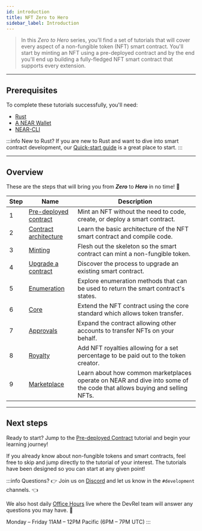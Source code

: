 ```yaml
---
id: introduction
title: NFT Zero to Hero
sidebar_label: Introduction
---
```


> In this _Zero to Hero_ series, you'll find a set of tutorials that will cover every aspect of a non-fungible token (NFT) smart contract. You'll start by minting an NFT using a pre-deployed contract and by the end you'll end up building a fully-fledged NFT smart contract that supports every extension.

---

## Prerequisites

To complete these tutorials successfully, you'll need:

- [Rust](/build/smart-contracts/quickstart#prerequisites)
- [A NEAR Wallet](https://testnet.mynearwallet.com/create)
- [NEAR-CLI](/tools/near-cli#setup)

:::info New to Rust? If you are new to Rust and want to dive into smart contract development, our [Quick-start guide](../../2.build/2.smart-contracts/quickstart.md) is a great place to start. :::

---

## Overview

These are the steps that will bring you from **_Zero_** to **_Hero_** in no time! 💪

| Step | Name                                                          | Description                                                                                                             |
| ---- | ------------------------------------------------------------- | ----------------------------------------------------------------------------------------------------------------------- |
| 1    | [Pre-deployed contract](/tutorials/nfts/predeployed-contract) | Mint an NFT without the need to code, create, or deploy a smart contract.                                               |
| 2    | [Contract architecture](/tutorials/nfts/skeleton)             | Learn the basic architecture of the NFT smart contract and compile code.                                                |
| 3    | [Minting](/tutorials/nfts/minting)                            | Flesh out the skeleton so the smart contract can mint a non-fungible token.                                             |
| 4    | [Upgrade a contract](/tutorials/nfts/upgrade-contract)        | Discover the process to upgrade an existing smart contract.                                                             |
| 5    | [Enumeration](/tutorials/nfts/enumeration)                    | Explore enumeration methods that can be used to return the smart contract's states.                                     |
| 6    | [Core](/tutorials/nfts/core)                                  | Extend the NFT contract using the core standard which allows token transfer.                                            |
| 7    | [Approvals](/tutorials/nfts/approvals)                        | Expand the contract allowing other accounts to transfer NFTs on your behalf.                                            |
| 8    | [Royalty](/tutorials/nfts/royalty)                            | Add NFT royalties allowing for a set percentage to be paid out to the token creator.                                    |
| 9    | [Marketplace](/tutorials/nfts/marketplace)                    | Learn about how common marketplaces operate on NEAR and dive into some of the code that allows buying and selling NFTs. |


<!--
1. [Events](/tutorials/nfts/events): in this tutorial you'll explore the events extension, allowing the contract to react on certain events.
2. [Marketplace](/tutorials/nfts/marketplace): in the last tutorial you'll be exploring some key aspects of the marketplace contract.
-->

---

## Next steps

Ready to start? Jump to the [Pre-deployed Contract](/tutorials/nfts/predeployed-contract) tutorial and begin your learning journey!

If you already know about non-fungible tokens and smart contracts, feel free to skip and jump directly to the tutorial of your interest. The tutorials have been designed so you can start at any given point!

:::info Questions? 👉 Join us on [Discord](https://near.chat/) and let us know in the `#development` channels. 👈

We also host daily [Office Hours](https://pages.near.org/developers/get-help/office-hours/) live where the DevRel team will answer any questions you may have. 🤔

Monday – Friday 11AM – 12PM Pacific (6PM – 7PM UTC) :::
